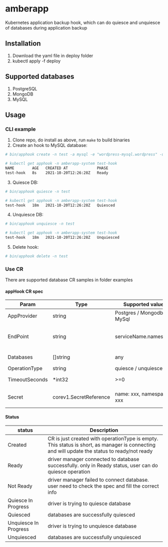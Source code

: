 # amberapp
Kubernetes application backup hook, which can do quiesce and unquiesce of databases during application backup

## Installation
1. Download the yaml file in deploy folder
2. kubectl apply -f deploy

## Supported databases
1. PostgreSQL
2. MongoDB
3. MySQL

## Usage
### CLI example
1. Clone repo, do install as above, run `make` to build binaries
2. Create an hook to MySQL database:
```bash
# bin/apphook create -n test -a mysql -e "wordpress-mysql.wordpress" -u root -p passw0rd --databases mysql

# kubectl get apphook -n amberapp-system test-hook
NAME        AGE   CREATED AT             PHASE
test-hook   8s    2021-10-20T12:26:28Z   Ready
```
3. Quiesce DB:
```bash
# bin/apphook quiesce -n test

# kubectl get apphook -n amberapp-system test-hook
test-hook   18m   2021-10-20T12:26:28Z   Quiesced
```
4. Unquiesce DB:
```bash
# bin/apphook unquiesce -n test

# kubectl get apphook -n amberapp-system test-hook
test-hook   18m   2021-10-20T12:26:28Z   Unquiesced
```
5. Delete hook:
```bash
# bin/apphook delete -n test
```

### Use CR
There are supported database CR samples in folder examples

#### appHook CR spec 

| Param | Type | Supported values | Description |
| ----------- | ----------- | ----------- | ----------- |
| AppProvider| string| Postgres / Mongodb / MySql| DB type|
| EndPoint | string | serviceName.namespace |Endpoint to connect the applicatio service|
|Databases | []string | any | database name array|
|OperationType | string | quiesce / unquiesce ||
|TimeoutSeconds | *int32 | >=0 | timeout of operation|
|Secret |corev1.SecretReference | name: xxx, namespace: xxx | Secret to access the database|

#### Status

| status | Description |
| ---------------- | --------------------- |
| Created | CR is just created with operationType is empty. This status is short, as manager is connecting and will update the status to ready/not ready|
| Ready | driver manager connected to database successfully. only in Ready status, user can do quiesce operation|
| Not Ready | driver manager failed to connect database. user need to check the spec and fill the correct info|
| Quiesce In Progress | driver is trying to quiesce database|
| Quiesced | databases are successfully quiesced|
| Unquiesce In Progress | driver is trying to unquiesce database|
| Unquiesced | databases are successfully unquiesced|
